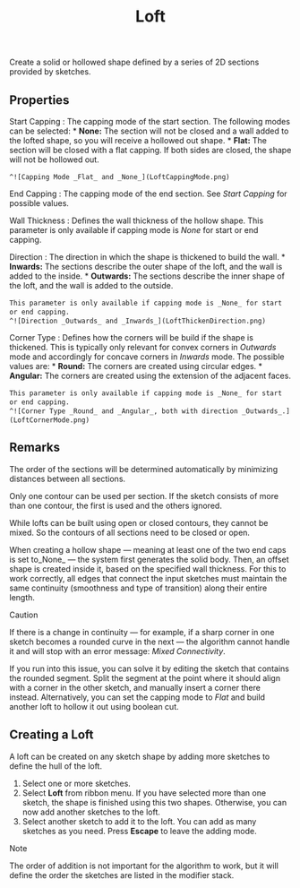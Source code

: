 ﻿---
uid: 0e316c19-1062-42bb-82c1-22b91d9cca7e
title: Loft
---
Create a solid or hollowed shape defined by a series of 2D sections provided by sketches.

## Properties

Start Capping
:   The capping mode of the start section. The following modes can be selected:
    * __None:__ The section will not be closed and a wall added to the lofted shape, so you will receive a hollowed out shape.
    * __Flat:__ The section will be closed with a flat capping. If both sides are closed, the shape will not be hollowed out.
    
    ^![Capping Mode _Flat_ and _None_](LoftCappingMode.png)

End Capping
:   The capping mode of the end section. See _Start Capping_ for possible values.

Wall Thickness
:   Defines the wall thickness of the hollow shape.
    This parameter is only available if capping mode is _None_ for start or end capping.

Direction
:   The direction in which the shape is thickened to build the wall.
    * __Inwards:__ The sections describe the outer shape of the loft, and the wall is added to the inside.
    * __Outwards:__ The sections describe the inner shape of the loft, and the wall is added to the outside.

    This parameter is only available if capping mode is _None_ for start or end capping.
	^![Direction _Outwards_ and _Inwards_](LoftThickenDirection.png)

Corner Type
:   Defines how the corners will be build if the shape is thickened. This is typically only relevant for convex corners in _Outwards_ mode and accordingly for concave corners in _Inwards_ mode.
    The possible values are:
	* __Round:__ The corners are created using circular edges.
    * __Angular:__ The corners are created using the extension of the adjacent faces.
    
	This parameter is only available if capping mode is _None_ for start or end capping.
	^![Corner Type _Round_ and _Angular_, both with direction _Outwards_.](LoftCornerMode.png)

## Remarks
The order of the sections will be determined automatically by minimizing distances between all sections.

Only one contour can be used per section. If the sketch consists of more than one contour, the first is used and the others ignored.

While lofts can be built using open or closed contours, they cannot be mixed. So the contours of all sections need to be closed or open.

When creating a hollow shape — meaning at least one of the two end caps is set to_None_ — the system first generates the solid body. Then, an offset shape is created inside it, based on the specified wall thickness. For this to work correctly, all edges that connect the input sketches must maintain the same continuity (smoothness and type of transition) along their entire length.

> [!CAUTION]
> If there is a change in continuity — for example, if a sharp corner in one sketch becomes a rounded curve in the next — the algorithm cannot handle it and will stop with an error message: _Mixed Connectivity_. 

If you run into this issue, you can solve it by editing the sketch that contains the rounded segment. Split the segment at the point where it should align with a corner in the other sketch, and manually insert a corner there instead. 
Alternatively, you can set the capping mode to _Flat_ and build another loft to hollow it out using boolean cut.

## Creating a Loft
A loft can be created on any sketch shape by adding more sketches to define the hull of the loft.
1. Select one or more sketches.
2. Select __Loft__ from ribbon menu. If you have selected more than one sketch, the shape is finished using this two shapes. Otherwise, you can now add another sketches to the loft.
3. Select another sketch to add it to the loft. You can add as many sketches as you need. Press __Escape__ to leave the adding mode.

> [!NOTE]
>  The order of addition is not important for the algorithm to work, but it will define the order the sketches are listed in the modifier stack.
